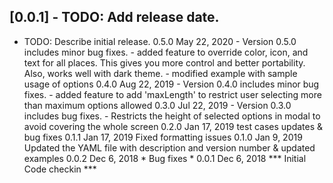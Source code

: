 ## [0.0.1] - TODO: Add release date.

* TODO: Describe initial release.
0.5.0   May 22, 2020 - Version 0.5.0 includes minor bug fixes.
                     - added feature to override color, icon, and text for all places. This gives you more control and better portability. Also, works well with dark theme.
                     - modified example with sample usage of options
0.4.0   Aug 22, 2019 - Version 0.4.0 includes minor bug fixes.
                     - added feature to add 'maxLength' to restrict user selecting more than maximum options allowed
0.3.0   Jul 22, 2019 - Version 0.3.0 includes bug fixes.
                     - Restricts the height of selected options in modal to avoid covering the whole screen
0.2.0	Jan 17, 2019 test cases updates & bug fixes
0.1.1	Jan 17, 2019 Fixed formatting issues
0.1.0	Jan 9, 2019	 Updated the YAML file with description and version number & updated examples
0.0.2	Dec 6, 2018	 * Bug fixes *
0.0.1	Dec 6, 2018	 *** Initial Code checkin ***